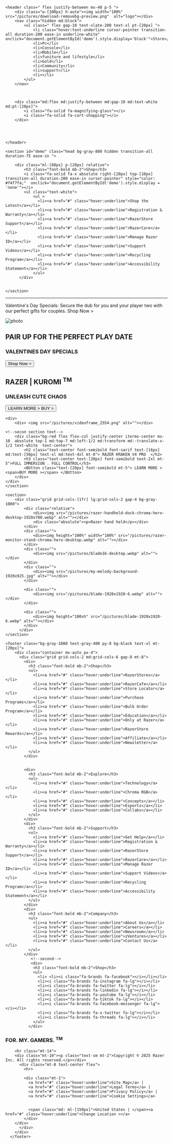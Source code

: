 <!DOCTYPE html>
<html lang="en">
<head>
    <meta charset="UTF-8">
    <meta name="viewport" content="width=device-width, initial-scale=1.0">
    <script src="https://unpkg.com/@tailwindcss/browser@4"></script>
    <title>Document</title>
</head>
<script src="https://kit.fontawesome.com/3ead099420.js" crossorigin="anonymous"></script>
<body class="bg-black">
    <section class="bg-black ">
        <div class="left-[20px]">
            <i class="fa-solid fa-bars left-[20px]" onclick="" style="color: #f0f2f4;"></i>
        </div>
      

    <header class=" flex justify-between mx-40 p-5 ">
        <div class="w-[100px] h-auto"><img width="100%" src="/pictures/download-removebg-preview.png"  alt="logo"></div>
        <nav class="hidden md:block">
            <ul class=" flex gap-10 text-slate-200 text-xl pt-[20px] ">
                <li class="hover:text-underline cursor-pointer transition-all duration-200 ease-in underline-white" onclick="document.getElementById('demo').style.display='block'">Store</li>
                <li>Pc</li>
                <li>Console</li>
                <li>Mobile</li>
                <li>funiture and lifestyle</li>
                <li>Gold</li>
                <li>Community</li>
                <li>support</li>
                <li></li>
            </ul>
        </nav>

        

        <div class="md:flex md:justify-between md:gap-10 md:text-white md:pt-[20px]">
            <i class="fa-solid fa-magnifying-glass"></i>
            <i class="fa-solid fa-cart-shopping"></i>
        </div>

      
       
      
    </header>

    <section id="demo" class="head bg-gray-800 hidden transition-all duration-75 ease-in ">
        
        <div class="ml-[60px] p-[20px] relative">
            <h3 class="font-bold mb-2">Shop</h3>
            <i class="fa-solid fa-x absolute right-[20px] top-[10px] transition-all duration-200 ease-in cursor-pointer" style="color: #f4f7fa;"  onclick="document.getElementById('demo').style.display = 'none'"></i>
            <ul class="text-white">
                <ul >
                  <li><a href="#" class="hover:underline">Shop the Latest</a></li>
                  <li><a href="#" class="hover:underline">Registration & Warranty</a></li>
                  <li><a href="#" class="hover:underline">RazerStore Support</a></li>
                  <li><a href="#" class="hover:underline">RazerCare</a></li>
                  <li><a href="#" class="hover:underline">Manage Razer ID</a></li>
                  <li><a href="#" class="hover:underline">Support Videos</a></li>
                  <li><a href="#" class="hover:underline">Recycling Program</a></li>
                  <li><a href="#" class="hover:underline">Accessibility Statement</a></li>
                </ul>
          </div>
            
        
    </section>
</section>
<hr class="text-green-400">
<div class=" bg-slate-600 p-[2] md:p-3">
    <p class="text-center text-white text-[10px] md:text-[16px]">Valentine's Day Specials: Secure the dub for you and your player two with our perfect gifts for couples. Shop Now ></p>
</div>

<section class="relative">
    <!--first section-->
    <div>
    <div><img src="/pictures/razer-valentines-campaign-homepage-desktop2x.webp" class="bg-cover h-100%" alt="photo">
    </div>
    <div class="bg-red flex flex-col justify-center items-center mx-10  absolute top-5  left-1 md:left-60 md:transform md:-translate-x-1/2">
        <h2 class="text-center font-semibold font-sarif text-[25px] md:text-[45px]"> PAIR UP FOR THE PERFECT PLAY DATE </h2>
        <h3 class="text-center text-[20px] font-semibold">VALENTINES DAY SPECIALS</h3>
        <BUtton class="text-[20px] font-semibold">Shop Now > </BUtton>
    </div>
</div>

</section>
 <!--second section-->
<section class="relative mt-6">
   
<div>
    <div><img src="/pictures/kuromi-usp1-collection-desktop.webp" alt=""></div>
<!--second section text-->
    <div class="bg-red flex flex-col justify-center iterms-center mx-10  absolute top-1 md:top-7 md:left-1/2 md:transform md:-translate-x-1/2 text-white  text-center ">
        <h2 class="text-center font-semibold font-sarif text-[15px] md:text-[45px] text-4xl mt-5"> RAZER | KUROMI <sup>TM</sup> </h2>
        <h3 class="text-center text-[20px] font-semibold text-2xl mt-5">UNLEASH CUTE CHAOS</h3>
        <BUtton class="text-[20px] font-semibold mt-5"> LEARN MORE > <span>BUY ></span> </BUtton>
    </div>
</div>
</section>
    
 <!--third section-->
<section class="relative mt-6">
   
    <div>
        <div> <img src="/pictures/videoframe_2554.png" alt=""></div>
       
    <!--secon section text-->
        <div class="bg-red flex flex-col justify-center iterms-center mx-10  absolute top-1 md:top-7 md:left-1/2 md:transform md:-translate-x-1/2 text-white  text-center">
            <h2 class="text-center font-semibold font-sarif text-[16px] md:text-[50px] text-xl md:text-4xl mt-8"> RAZER KRAKEN V4 PRO  </h2>
            <h3 class="text-center text-[20px] font-semibold text-2xl mt-5">FULL IMMERSION . FULL CONTROL</h3>
            <BUtton class="text-[20px] font-semibold mt-5"> LEARN MORE > <span>BUY MORE ></span> </BUtton>
        </div>
    </div>
    </section>

    <section>
        <div class="grid grid-cols-[1fr] lg:grid-cols-2 gap-4 bg-gray-1000">
            <div class="relative">
                <div><img src="/pictures/razer-handheld-dock-chroma-hero-desktop-1920x700.webp" alt=""></div>
                <div class="absolute"><p>Razer hand held</p></div>
            </div>
            <div class="">
                <div><img height="100%" width="100%" src="/pictures/razer-monitor-stand-chroma-hero-desktop.webp" alt=""></div>
            </div>
            <div class="">
                <div><img src="/pictures/blade16-desktop.webp" alt=""></div>
            </div>
            <div class="">
                <div><img src="/pictures/my-melody-background-1920x925.jpg" alt=""></div>
            </div>

            <div class="">
                <div><img src="/pictures/blade-1920x1920-6.webp" alt=""></div>
            </div>

            <div class="">
                <div><img height="100vh" src="/pictures/blade-1920x1920-6.webp" alt=""></div>
            </div>
          </div>
    </section>

    <footer class="bg-gray-1000 text-gray-400 py-8 bg-black text-xl mt-[20px]">
        <div class="container mx-auto px-4">
          <div class="grid grid-cols-2 md:grid-cols-6 gap-8 mt-8">
            <div>
              <h3 class="font-bold mb-2">Shop</h3>
              <ul>
                <li><a href="#" class="hover:underline">RazerStores</a></li>
                <li><a href="#" class="hover:underline">RazerCafe</a></li>
                <li><a href="#" class="hover:underline">Store Locator</a></li>
                <li><a href="#" class="hover:underline">Purchase Programs</a></li>
                <li><a href="#" class="hover:underline">Bulk Order Program</a></li>
                <li><a href="#" class="hover:underline">Education</a></li>
                <li><a href="#" class="hover:underline">Only at Razer</a></li>
                <li><a href="#" class="hover:underline">RazerStore Rewards</a></li>
                <li><a href="#" class="hover:underline">Affiliate</a></li>
                <li><a href="#" class="hover:underline">Newsletter</a></li>
              </ul>
            </div>
           
           
            <div>
              <h3 class="font-bold mb-2">Explore</h3>
              <ul>
                <li><a href="#" class="hover:underline">Technology</a></li>
                <li><a href="#" class="hover:underline">Chroma RGB</a></li>
                <li><a href="#" class="hover:underline">Concepts</a></li>
                <li><a href="#" class="hover:underline">Esports</a></li>
                <li><a href="#" class="hover:underline">Collabs</a></li>
              </ul>
            </div>
            <div>
              <h3 class="font-bold mb-2">Support</h3>
              <ul>
                <li><a href="#" class="hover:underline">Get Help</a></li>
                <li><a href="#" class="hover:underline">Registration & Warranty</a></li>
                <li><a href="#" class="hover:underline">RazerStore Support</a></li>
                <li><a href="#" class="hover:underline">RazerCare</a></li>
                <li><a href="#" class="hover:underline">Manage Razer ID</a></li>
                <li><a href="#" class="hover:underline">Support Videos</a></li>
                <li><a href="#" class="hover:underline">Recycling Program</a></li>
                <li><a href="#" class="hover:underline">Accessibility Statement</a></li>
              </ul>
            </div>
            <div>
              <h3 class="font-bold mb-2">Company</h3>
              <ul>
                <li><a href="#" class="hover:underline">About Us</a></li>
                <li><a href="#" class="hover:underline">Careers</a></li>
                <li><a href="#" class="hover:underline">Newsroom</a></li>
                <li><a href="#" class="hover:underline">zVentures</a></li>
                <li><a href="#" class="hover:underline">Contact Us</a></li>
              </ul>
            </div>
               <!--second-->
               <div>
                <h3 class="font-bold mb-2">Shop</h3>
                <ul>
                  <li> <li><i class="fa-brands fa-facebook"></i></li></li>
                  <li><i class="fa-brands fa-instagram fa-lg"></i></li>
                  <li><i class="fa-brands fa-twitter fa-lg"></i></li>
                  <li><i class="fa-brands fa-linkedin fa-lg"></i></li>
                  <li><i class="fa-brands fa-youtube fa-lg"></i></li>
                  <li><i class="fa-brands fa-tiktok fa-lg"></i></li>
                  <li><i class="fa-brands fa-facebook-messenger fa-lg"></i></li>
                  <li><i class="fa-brands fa-x-twitter fa-lg"></i></li>
                  <li><i class="fa-brands fa-threads fa-lg"></i></li>
                </ul>
              </div>
<!--second-->

<div>
    <h3 class="font-bold mb-2 text-green-500 text-[20px]">FOR. MY. GAMERS. <sup class="text-green-500">TM</sup></h3>
   
  </div>
          </div>


        <hr class="mt-14">
        <div class="mt-10"><p class="text-sm mt-2">Copyright © 2025 Razer Inc. All rights reserved.</p></div>  
          <div class="mt-8 text-center flex">
            <hr>
            
            <div class="mt-1">
              <a href="#" class="hover:underline">Site Map</a> | 
              <a href="#" class="hover:underline">Legal Terms</a> | 
              <a href="#" class="hover:underline">Privacy Policy</a> | 
              <a href="#" class="hover:underline">Cookie Settings</a>
           
        
              <span class="md: ml-[150px]">United States | </span><a href="#" class="hover:underline">Change Location ></a>
            </div>
        </div>
          </div>
        </div>
      </footer>
      
    
    
    
</body>
</html>
